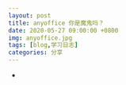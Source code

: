```yaml
---
layout: post
title: anyoffice 你是魔鬼吗？
date: 2020-05-27 09:00:00 +0800
img: anyoffice.jpg
tags: [blog,学习日志]
categories: 分享
---
```


+ 